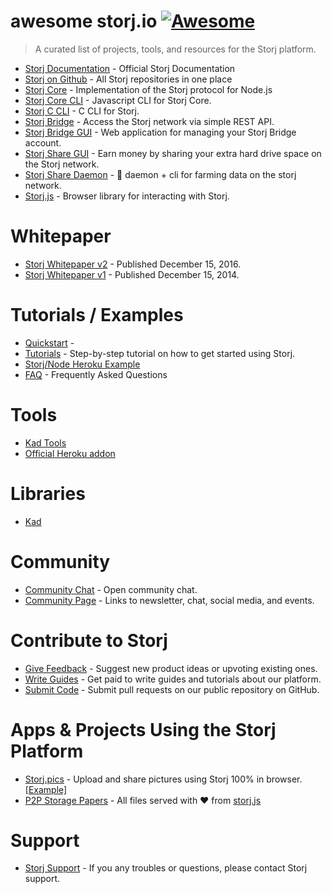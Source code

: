 # awesome storj.io [![Awesome](https://cdn.rawgit.com/sindresorhus/awesome/d7305f38d29fed78fa85652e3a63e154dd8e8829/media/badge.svg)](https://github.com/sindresorhus/awesome) 

> A curated list of projects, tools, and resources for the Storj platform. 

- [Storj Documentation](https://docs.storj.io/docs) - Official Storj Documentation
- [Storj on Github](https://github.com/storj) - All Storj repositories in one place
- [Storj Core](https://github.com/Storj/core) - Implementation of the Storj protocol for Node.js
- [Storj Core CLI](https://github.com/Storj/core-cli) - Javascript CLI for Storj Core.
- [Storj C CLI](https://github.com/Storj/libstorj) - C CLI for Storj. 
- [Storj Bridge](https://github.com/Storj/bridge) - Access the Storj network via simple REST API.
- [Storj Bridge GUI](https://github.com/Storj/bridge-gui) - Web application for managing your Storj Bridge account.
- [Storj Share GUI](https://github.com/Storj/storjshare-gui) - Earn money by sharing your extra hard drive space on the Storj network.
- [Storj Share Daemon](https://github.com/storj/storjshare-daemon) - :imp: daemon + cli for farming data on the storj network. 
- [Storj.js](https://github.com/Storj/storj.js) - Browser library for interacting with Storj.  
 
# Whitepaper
- [Storj Whitepaper v2](https://storj.io/storj.pdf) - Published December 15, 2016.
- [Storj Whitepaper v1](https://storj.io/storj2014.pdf) - Published December 15, 2014. 

# Tutorials / Examples 
- [Quickstart](https://docs.storj.io/) - 
- [Tutorials](https://storj.github.io/core/) - Step-by-step tutorial on how to get started using Storj.
- [Storj/Node Heroku Example](https://github.com/Storj/storj-node-heroku-example)
- [FAQ](https://storj.io/faq.html) - Frequently Asked Questions

# Tools
- [Kad Tools](https://github.com/kadtools)
- [Official Heroku addon](https://elements.heroku.com/addons/storj)

# Libraries
- [Kad](https://github.com/kadtools/kad)

# Community
- [Community Chat](https://storj.io/community.html) - Open community chat. 
- [Community Page](https://community.storj.io/) - Links to newsletter, chat, social media, and events.  


# Contribute to Storj
- [Give Feedback](https://wantoo.io/storj-product-feedback/) - Suggest new product ideas or upvoting existing ones.
- [Write Guides](https://storj.io/get-paid-to-write.html) - Get paid to write guides and tutorials about our platform.
- [Submit Code](https://storj.io/developers.html) - Submit pull requests on our public repository on GitHub.

# Apps & Projects Using the Storj Platform
- [Storj.pics](http://storj.pics) - Upload and share pictures using Storj 100% in browser. [[Example]](http://storj.pics/#/public/3c894b5bc1b2b8c8a69915c7/files/867cd8678ce8363eb6a38a28)
- [P2P Storage Papers](http://hub.prestwi.ch/) - All files served with ❤️ from [storj.js](https://github.com/Storj/storj.js)

# Support
- [Storj Support](https://docs.storj.io/discuss) - If you any troubles or questions, please contact Storj support.
